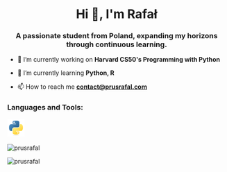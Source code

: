 <h1 align="center">Hi 👋, I'm Rafał</h1>
<h3 align="center">A passionate student from Poland, expanding my horizons through continuous learning. </h3>

- 🔭 I’m currently working on **Harvard CS50's Programming with Python**

- 🌱 I’m currently learning **Python, R**

- 📫 How to reach me **contact@prusrafal.com**

<h3 align="left">Languages and Tools:</h3>
<p align="left"> <a href="https://www.python.org" target="_blank" rel="noreferrer"> <img src="https://raw.githubusercontent.com/devicons/devicon/master/icons/python/python-original.svg" alt="python" width="40" height="40"/> </a> </p>

<p><img align="center" src="https://github-readme-streak-stats.herokuapp.com/?user=prusrafal&" alt="prusrafal" /></p>
<p align="left"> <img src="https://komarev.com/ghpvc/?username=prusrafal&label=Profile%20views&color=0e75b6&style=flat" alt="prusrafal" /> </p>

